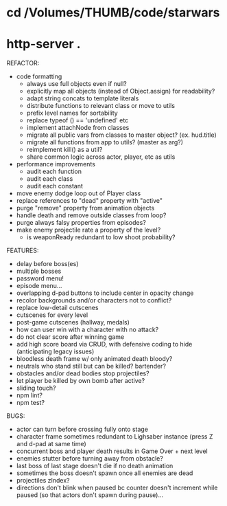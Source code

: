# cd /Volumes/THUMB/code/starwars
# http-server .

REFACTOR:
* code formatting
  * always use full objects even if null?
  * explicitly map all objects (instead of Object.assign) for readability?
  * adapt string concats to template literals
  * distribute functions to relevant class or move to utils
  * prefix level names for sortability
  * replace typeof () == 'undefined' etc
  * implement attachNode from classes
  * migrate all public vars from classes to master object? (ex. hud.title)
  * migrate all functions from app to utils? (master as arg?)
  * reimplement kill() as a util?
  * share common logic across actor, player, etc as utils
* performance improvements
  * audit each function
  * audit each class
  * audit each constant
* move enemy dodge loop out of Player class
* replace references to "dead" property with "active"
* purge "remove" property from animation objects
* handle death and remove outside classes from loop?
* purge always falsy properties from episodes?
* make enemy projectile rate a property of the level?
  * is weaponReady redundant to low shoot probability?

FEATURES:
* delay before boss(es)
* multiple bosses
* password menu!
* episode menu...
* overlapping d-pad buttons to include center in opacity change
* recolor backgrounds and/or characters not to conflict?
* replace low-detail cutscenes
* cutscenes for every level
* post-game cutscenes (hallway, medals)
* how can user win with a character with no attack?
* do not clear score after winning game
* add high score board via CRUD, with defensive coding to hide (anticipating legacy issues)
* bloodless death frame w/ only animated death bloody?
* neutrals who stand still but can be killed? bartender?
* obstacles and/or dead bodies stop projectiles?
* let player be killed by own bomb after active?
* sliding touch?
* npm lint?
* npm test?

BUGS:
* actor can turn before crossing fully onto stage
* character frame sometimes redundant to Lighsaber instance (press Z and d-pad at same time)
* concurrent boss and player death results in Game Over + next level
* enemies stutter before turning away from obstacle?
* last boss of last stage doesn't die if no death animation
* sometimes the boss doesn't spawn once all enemies are dead
* projectiles zIndex?
* directions don't blink when paused bc counter doesn't increment while paused (so that actors don't spawn during pause)...
